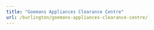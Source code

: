 ```yaml
---
title: "Goemans Appliances Clearance Centre"
url: /burlington/goemans-appliances-clearance-centre/
---
```

